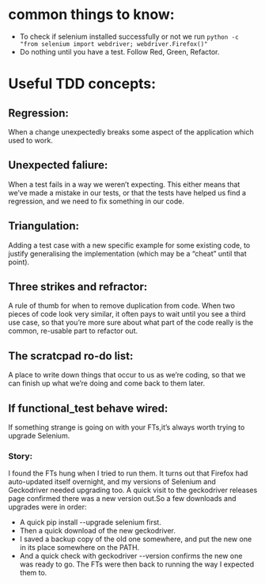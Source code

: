 # common things to know:
* To check if selenium installed successfully or not we run ```python -c "from selenium import webdriver; webdriver.Firefox()"```
* Do nothing until you have a test. Follow Red, Green, Refactor.

# Useful TDD concepts:
## Regression:
When a change unexpectedly breaks some aspect of the application which used to work.

## Unexpected faliure:
When a test fails in a way we weren’t expecting.
This either means that we’ve made a mistake in our tests,
or that the tests have helped us find a regression,
and we need to fix something in our code.

## Triangulation:
Adding a test case with a new specific example for some existing code,
to justify generalising the implementation
(which may be a “cheat” until that point).

## Three strikes and refractor:
A rule of thumb for when to remove duplication from code.
When two pieces of code look very similar,
it often pays to wait until you see a third use case,
so that you’re more sure about what part of the code really is the common,
re-usable part to refactor out.

## The scratcpad ro-do list:
A place to write down things that occur to us as we’re coding,
so that we can finish up what we’re doing and come back to them later.

## If functional_test behave wired:
If something strange is going on with your FTs,it’s always worth trying to upgrade Selenium.
### Story:
I found the FTs hung when I tried to run them. It turns out that Firefox had auto-updated itself overnight,
and my versions of Selenium and Geckodriver needed upgrading too. A quick visit to the geckodriver releases page
confirmed there was a new version out.So a few downloads and upgrades were in order:
* A quick pip install --upgrade selenium first.
* Then a quick download of the new geckodriver.
* I saved a backup copy of the old one somewhere, and put the new one in its place somewhere on the PATH.
* And a quick check with geckodriver --version confirms the new one was ready to go.
The FTs were then back to running the way I expected them to.





